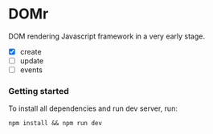 # DOMr
DOM rendering Javascript framework in a very early stage.

- [x] create
- [ ] update
- [ ] events

### Getting started

To install all dependencies and run dev server, run:

```shell
npm install && npm run dev
```
